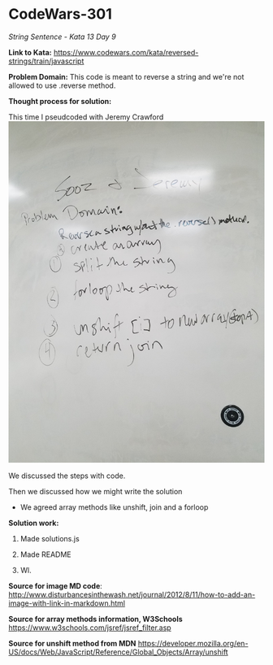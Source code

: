 # CodeWars-301
*String Sentence - Kata 13 Day 9*

**Link to Kata:** 
https://www.codewars.com/kata/reversed-strings/train/javascript

**Problem Domain:** This code is meant to reverse a string and we're not allowed to use .reverse method.

**Thought process for solution:**

This time I pseudcoded with Jeremy Crawford
![Pseudo Code Whiteboard](Jeremy_Sooz_Pseudo.jpg)

We discussed the steps with code.  

Then we discussed how we might write the solution
* We agreed array methods like unshift, join and a forloop

**Solution work:**
1. Made solutions.js

2. Made README

3. Wl. 

**Source for image MD code**: http://www.disturbancesinthewash.net/journal/2012/8/11/how-to-add-an-image-with-link-in-markdown.html

**Source for array methods information, W3Schools** https://www.w3schools.com/jsref/jsref_filter.asp 

**Source for unshift method from MDN**
https://developer.mozilla.org/en-US/docs/Web/JavaScript/Reference/Global_Objects/Array/unshift
